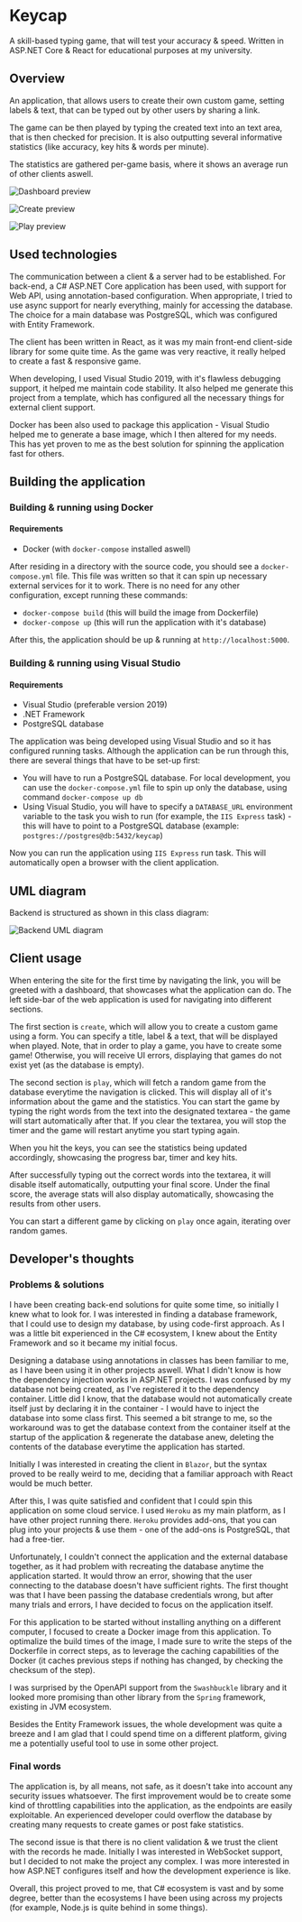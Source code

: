 # Keycap

A skill-based typing game, that will test your accuracy & speed. Written in ASP.NET Core & React for educational purposes at my university.

## Overview

An application, that allows users to create their own custom game, setting labels & text, that can be typed out by other users by sharing a link.

The game can be then played by typing the created text into an text area, that is then checked for precision. It is also outputting several informative statistics (like accuracy, key hits & words per minute).

The statistics are gathered per-game basis, where it shows an average run of other clients aswell.

![Dashboard preview](img/dashboard_preview.PNG)

![Create preview](img/create_preview.PNG)

![Play preview](img/play_preview.PNG)

## Used technologies

The communication between a client & a server had to be established. For back-end, a C# ASP.NET Core application has been used, with support for Web API, using annotation-based configuration. When appropriate, I tried to use async support for nearly everything, mainly for accessing the database. The choice for a main database was PostgreSQL, which was configured with Entity Framework.

The client has been written in React, as it was my main front-end client-side library for some quite time. As the game was very reactive, it really helped to create a fast & responsive game.

When developing, I used Visual Studio 2019, with it's flawless debugging support, it helped me maintain code stability. It also helped me generate this project from a template, which has configured all the necessary things for external client support.

Docker has been also used to package this application - Visual Studio helped me to generate a base image, which I then altered for my needs. This has yet proven to me as the best solution for spinning the application fast for others.

## Building the application

### Building & running using Docker

#### Requirements

- Docker (with `docker-compose` installed aswell)

After residing in a directory with the source code, you should see a `docker-compose.yml` file. This file was written so that it can spin up necessary external services for it to work. There is no need for any other configuration, except running these commands:

- `docker-compose build` (this will build the image from Dockerfile)
- `docker-compose up` (this will run the application with it's database)

After this, the application should be up & running at `http://localhost:5000`.

### Building & running using Visual Studio

#### Requirements

- Visual Studio (preferable version 2019)
- .NET Framework
- PostgreSQL database

The application was being developed using Visual Studio and so it has configured running tasks. Although the application can be run through this, there are several things that have to be set-up first:

- You will have to run a PostgreSQL database. For local development, you can use the `docker-compose.yml` file to spin up only the database, using command `docker-compose up db`
- Using Visual Studio, you will have to specify a `DATABASE_URL` environment variable to the task you wish to run (for example, the `IIS Express` task) - this will have to point to a PostgreSQL database (example: `postgres://postgres@db:5432/keycap`)

Now you can run the application using `IIS Express` run task. This will automatically open a browser with the client application.

## UML diagram

Backend is structured as shown in this class diagram:

![Backend UML diagram](img/ClassDiagram.png)

## Client usage

When entering the site for the first time by navigating the link, you will be greeted with a dashboard, that showcases what the application can do. The left side-bar of the web application is used for navigating into different sections.

The first section is `create`, which will allow you to create a custom game using a form. You can specify a title, label & a text, that will be displayed when played. Note, that in order to play a game, you have to create some game! Otherwise, you will receive UI errors, displaying that games do not exist yet (as the database is empty).

The second section is `play`, which will fetch a random game from the database everytime the navigation is clicked. This will display all of it's information about the game and the statistics.
You can start the game by typing the right words from the text into the designated textarea - the game will start automatically after that. If you clear the textarea, you will stop the timer and the game will restart anytime you start typing again.

When you hit the keys, you can see the statistics being updated accordingly, showcasing the progress bar, timer and key hits.

After successfully typing out the correct words into the textarea, it will disable itself automatically, outputting your final score. Under the final score, the average stats will also display automatically, showcasing the results from other users.

You can start a different game by clicking on `play` once again, iterating over random games.

## Developer's thoughts

### Problems & solutions

I have been creating back-end solutions for quite some time, so initially I knew what to look for. I was interested in finding a database framework, that I could use to design my database, by using code-first approach. As I was a little bit experienced in the C# ecosystem, I knew about the Entity Framework and so it became my initial focus.

Designing a database using annotations in classes has been familiar to me, as I have been using it in other projects aswell. What I didn't know is how the dependency injection works in ASP.NET projects. I was confused by my database not being created, as I've registered it to the dependency container. Little did I know, that the database would not automatically create itself just by declaring it in the container - I would have to inject the database into some class first. This seemed a bit strange to me, so the workaround was to get the database context from the container itself at the startup of the application & regenerate the database anew, deleting the contents of the database everytime the application has started.

Initially I was interested in creating the client in `Blazor`, but the syntax proved to be really weird to me, deciding that a familiar approach with React would be much better.

After this, I was quite satisfied and confident that I could spin this application on some cloud service. I used `Heroku` as my main platform, as I have other project running there. `Heroku` provides add-ons, that you can plug into your projects & use them - one of the add-ons is PostgreSQL, that had a free-tier.

Unfortunately, I couldn't connect the application and the external database together, as it had problem with recreating the database anytime the application started. It would throw an error, showing that the user connecting to the database doesn't have sufficient rights. The first thought was that I have been passing the database credentials wrong, but after many trials and errors, I have decided to focus on the application itself.

For this application to be started without installing anything on a different computer, I focused to create a Docker image from this application. To optimalize the build times of the image, I made sure to write the steps of the Dockerfile in correct steps, as to leverage the caching capabilities of the Docker (it caches previous steps if nothing has changed, by checking the checksum of the step).

I was surprised by the OpenAPI support from the `Swashbuckle` library and it looked more promising than other library from the `Spring` framework, existing in JVM ecosystem.

Besides the Entity Framework issues, the whole development was quite a breeze and I am glad that I could spend time on a different platform, giving me a potentially useful tool to use in some other project.

### Final words

The application is, by all means, not safe, as it doesn't take into account any security issues whatsoever. The first improvement would be to create some kind of throttling capabilities into the application, as the endpoints are easily exploitable. An experienced developer could overflow the database by creating many requests to create games or post fake statistics.

The second issue is that there is no client validation & we trust the client with the records he made. Initially I was interested in WebSocket support, but I decided to not make the project any complex. I was more interested in how ASP.NET configures itself and how the development experience is like.

Overall, this project proved to me, that C# ecosystem is vast and by some degree, better than the ecosystems I have been using across my projects (for example, Node.js is quite behind in some things).
